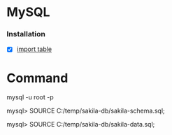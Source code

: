 # MySQL

### Installation

- [X] [import table](https://dev.mysql.com/doc/sakila/en/sakila-installation.html)

# Command
mysql -u root -p

mysql> SOURCE C:/temp/sakila-db/sakila-schema.sql;

mysql> SOURCE C:/temp/sakila-db/sakila-data.sql;


